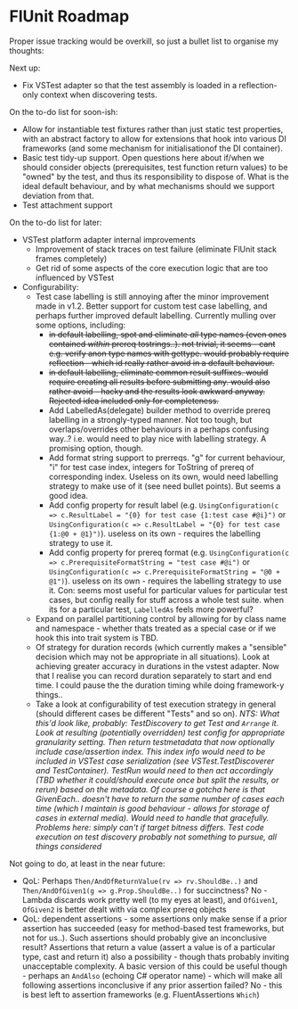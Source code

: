 ﻿# FlUnit Roadmap

Proper issue tracking would be overkill, so just a bullet list to organise my thoughts:

Next up:

- Fix VSTest adapter so that the test assembly is loaded in a reflection-only context when discovering tests.

On the to-do list for soon-ish:

- Allow for instantiable test fixtures rather than just static test properties, with an abstract
  factory to allow for extensions that hook into various DI frameworks (and some mechanism for initialisationof the DI container).
- Basic test tidy-up support. Open questions here about if/when we should consider objects (prerequisites,
  test function return values) to be "owned" by the test, and thus its responsibility to dispose of. What
  is the ideal default behaviour, and by what mechanisms should we support deviation from that.
- Test attachment support

On the to-do list for later:

- VSTest platform adapter internal improvements
  - Improvement of stack traces on test failure (eliminate FlUnit stack frames completely)
  - Get rid of some aspects of the core execution logic that are too influenced by VSTest
- Configurability:
  - Test case labelling is still annoying after the minor improvement made in v1.2. Better support for custom test case labelling, and perhaps further improved default labelling. Currently mulling over some options, including:
	- ~~in default labelling, spot and eliminate *all* type names (even ones contained *within* prereq tostrings..).
	  not trivial, it seems - cant e.g. verify anon type names with gettype.
	  would probably require reflection - which id really rather avoid in a default behaviour.~~
	- ~~in default labelling, eliminate common result suffixes.
	  would require creating all results before submitting any.
	  would also rather avoid - hacky and the results look awkward anyway.
	  Rejected idea included only for completeness.~~
	- Add LabelledAs(delegate) builder method to override prereq labelling in a strongly-typed manner.
	  Not too tough, but overlaps/overrides other behaviours in a perhaps confusing way..?
	  i.e. would need to play nice with labelling strategy.
	  A promising option, though.
    - Add format string support to prerreqs.
	  "g" for current behaviour, "i" for test case index, integers for ToString of prereq of corresponding index.
	  Useless on its own, would need labelling strategy to make use of it (see need bullet points).
	  But seems a good idea.
    - Add config property for result label (e.g. `UsingConfiguration(c => c.ResultLabel = "{0} for test case {1:test case #@i}")` or `UsingConfiguration(c => c.ResultLabel = "{0} for test case {1:@0 + @1}")`).
	  useless on its own - requires the labelling strategy to use it.
    - Add config property for prereq format (e.g. `UsingConfiguration(c => c.PrerequisiteFormatString = "test case #@i")` or `UsingConfiguration(c => c.PrerequisiteFormatString = "@0 + @1")`).
      useless on its own - requires the labelling strategy to use it.
      Con: seems most useful for particular values for particular test cases, but config really for stuff across a whole test suite.
      when its for a particular test, `LabelledAs` feels more powerful?
  - Expand on parallel partitioning control by allowing for by class name and namespace - whether thats treated as a special case or if we hook this into trait system is TBD.
  - Of strategy for duration records (which currently makes a "sensible" decision which may not be appropriate in all situations). Look at achieving greater accuracy in durations in the vstest adapter. Now that I realise you can record duration separately to start and end time. I could pause the the duration timing while doing framework-y things..
  - Take a look at configurability of test execution strategy in general (should different cases be different "Tests" and so on).
*NTS: What this'd look like, probably: TestDiscovery to get Test and `Arrange` it.
Look at resulting (potentially overridden) test config for appropriate granularity setting.
Then return testmetadata that now optionally include case/assertion index.
This index info would need to be included in VSTest case serialization (see VSTest.TestDiscoverer and TestContainer).
TestRun would need to then act accordingly (TBD whether it could/should execute once but split the results, or rerun) based on the metadata.
Of course a gotcha here is that GivenEach.. doesn't have to return the same number of cases each time (which I maintain is good behaviour - allows for storage of cases in external media). Would need to handle that gracefully.
Problems here: simply can't if target bitness differs. Test code execution on test discovery probably not something to pursue, all things considered*

Not going to do, at least in the near future:
- QoL: Perhaps `Then/AndOfReturnValue(rv => rv.ShouldBe..)` and `Then/AndOfGiven1(g => g.Prop.ShouldBe..)` for succinctness? No - Lambda discards work pretty well (to my eyes at least), and `OfGiven1`, `OfGiven2` is better dealt with via complex prereq objects
- QoL: dependent assertions - some assertions only make sense if a prior assertion has succeeded (easy for method-based test frameworks, but not for us..). Such assertions should probably give an inconclusive result? Assertions that return a value (assert a value is of a particular type, cast and return it) also a possibility - though thats probably inviting unacceptable complexity. A basic version of this could be useful though - perhaps an `AndAlso` (echoing C# operator name) - which will make all following assertions inconclusive if any prior assertion failed? No - this is best left to assertion frameworks (e.g. FluentAssertions `Which`)
